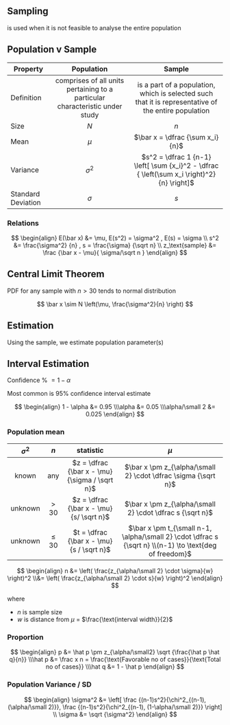 ## Sampling

is used when it is not feasible to analyse the entire population

## Population v Sample

| Property           |                          Population                          |                            Sample                            |
| ------------------ | :----------------------------------------------------------: | :----------------------------------------------------------: |
| Definition         | comprises of all units pertaining to a particular characteristic under study | is a part of a population, which is selected such that it is representative of the entire population |
| Size               |                             $N$                              |                             $n$                              |
| Mean               |                            $\mu$                             |               $\bar x = \dfrac {\sum x_i}{n}$                |
| Variance           |                          $\sigma^2$                          | $s^2 = \dfrac 1 {n-1} \left[ \sum {x_i}^2 - \dfrac { \left(\sum x_i \right)^2}{n} \right]$ |
| Standard Deviation |                           $\sigma$                           |                             $s$                              |

### Relations

$$
\begin{align}
E(\bar x) &= \mu, E(s^2) = \sigma^2 , E(s) = \sigma \\
s^2 &= \frac{\sigma^2} {n} , s = \frac{\sigma} {\sqrt n} \\
z_\text{sample} &= \frac {\bar x - \mu}{ \sigma/\sqrt n }
\end{align}
$$

## Central Limit Theorem

PDF for any sample with $n>30$ tends to normal distribution

$$
\bar x \sim N \left(\mu, \frac{\sigma^2}{n} \right)
$$

## Estimation

Using the sample, we estimate population parameter(s)

## Interval Estimation

Confidence % $= 1- \alpha$

Most common is $95\%$ confidence interval estimate

$$
\begin{align}
1 - \alpha &= 0.95 \\\alpha &= 0.05 \\\alpha/\small 2 &= 0.025
\end{align}
$$

### Population mean

| $\sigma^2$ | $n$   | statistic | $\mu$ |
| :-------------------------------: | :---: | :-------------------------------: | :------: |
| known | any   | $z = \dfrac {\bar x - \mu} {\sigma / \sqrt n}$ | $\bar x \pm z_{\alpha/\small 2} \cdot \dfrac \sigma {\sqrt n}$ |
| unknown | $>30$ | $z = \dfrac {\bar x - \mu} {s/ \sqrt n}$ | $\bar x \pm z_{\alpha/\small 2} \cdot \dfrac s {\sqrt n}$ |
| unknown | $\le 30$ | $t = \dfrac {\bar x - \mu} {s / \sqrt n}$ | $\bar x \pm t_{\small n-1, \alpha/\small 2} \cdot \dfrac s {\sqrt n} \\(n-1) \to \text{deg of freedom}$ |

$$
\begin{align}
n &= \left( \frac{z_{\alpha/\small 2} \cdot \sigma}{w} \right)^2 \\&= \left( \frac{z_{\alpha/\small 2} \cdot s}{w} \right)^2
\end{align}
$$

where

- $n$ is sample size
- $w$ is distance from $\mu$ = $\frac{\text{interval width}}{2}$

### Proportion

$$
\begin{align}
p &= \hat p \pm z_{\alpha/\small2} \sqrt {\frac{\hat p \hat q}{n}} \\\hat p &= \frac x n = \frac{\text{Favorable no of cases}}{\text{Total no of cases}} \\\hat q &= 1 - \hat p
\end{align}
$$

### Population Variance / SD

$$
\begin{align}
\sigma^2 &= \left[
\frac {(n-1)s^2}{\chi^2_{(n-1), (\alpha/\small 2)}},
\frac {(n-1)s^2}{\chi^2_{(n-1), (1-\alpha/\small 2)}}
\right] \\
\sigma &= \sqrt {\sigma^2}
\end{align}
$$

